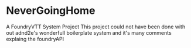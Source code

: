 # NeverGoingHome

 A FoundryVTT System Project
 This project could not have been done with out adnd2e's wonderfull boilerplate system and it's many comments explaing the foundryAPI
